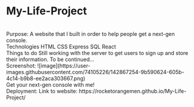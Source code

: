 # My-Life-Project
</br>
Purpose:
A website that I built in order to help people get a next-gen console.
</br>
Technologies
HTML
CSS
Express
SQL
React
</br>
Things to do
Still working with the server to get users to sign up and store their information.
To be continued...
</br>
Screenshot:
![image](https://user-images.githubusercontent.com/74105226/142867254-9b590624-605b-4c14-b9b8-ee2aca303667.png)
</br>
Get your next-gen console with me!
</br>
Deployment:
Link to website: https://rocketorangemen.github.io/My-Life-Project/
<!-- work in progress -->
